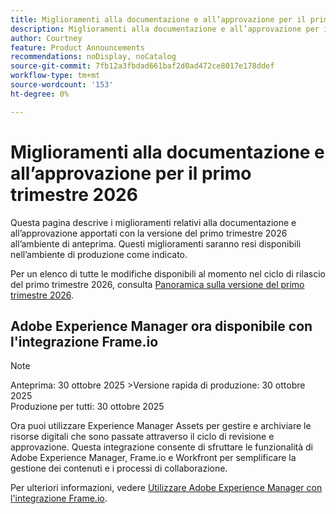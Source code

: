 ```yaml
---
title: Miglioramenti alla documentazione e all’approvazione per il primo trimestre 2026
description: Miglioramenti alla documentazione e all’approvazione per il primo trimestre 2026
author: Courtney
feature: Product Announcements
recommendations: noDisplay, noCatalog
source-git-commit: 7fb12a3fbdad661baf2d0ad472ce8017e178ddef
workflow-type: tm+mt
source-wordcount: '153'
ht-degree: 0%

---
```


# Miglioramenti alla documentazione e all’approvazione per il primo trimestre 2026

Questa pagina descrive i miglioramenti relativi alla documentazione e all’approvazione apportati con la versione del primo trimestre 2026 all’ambiente di anteprima. Questi miglioramenti saranno resi disponibili nell’ambiente di produzione come indicato.

Per un elenco di tutte le modifiche disponibili al momento nel ciclo di rilascio del primo trimestre 2026, consulta [Panoramica sulla versione del primo trimestre 2026](/help/quicksilver/product-announcements/product-releases/26-q1-release-activity/26-q1-release-overview.md).


## Adobe Experience Manager ora disponibile con l&#39;integrazione Frame.io

>[!NOTE]
>
>Anteprima: 30 ottobre 2025
>&#x200B;>Versione rapida di produzione: 30 ottobre 2025\
>Produzione per tutti: 30 ottobre 2025

Ora puoi utilizzare Experience Manager Assets&#x200B; per gestire e archiviare le risorse digitali che sono passate attraverso il ciclo di revisione e approvazione. Questa integrazione consente di sfruttare le funzionalità di Adobe Experience Manager, Frame.io e Workfront per semplificare la gestione dei contenuti e i processi di collaborazione.

Per ulteriori informazioni, vedere [Utilizzare Adobe Experience Manager con l&#39;integrazione Frame.io](/help/quicksilver/review-and-approve-work/native-integrations/frame-io/use-aem-with-frame.md).

